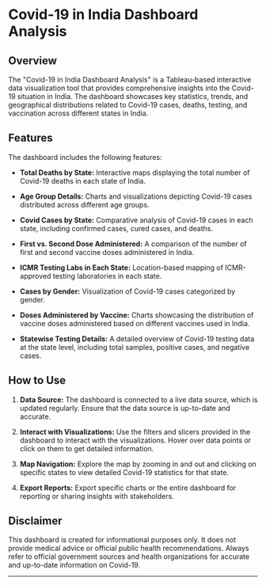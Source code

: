 # Covid-19 in India Dashboard Analysis

## Overview

The "Covid-19 in India Dashboard Analysis" is a Tableau-based interactive data visualization tool that provides comprehensive insights into the Covid-19 situation in India. The dashboard showcases key statistics, trends, and geographical distributions related to Covid-19 cases, deaths, testing, and vaccination across different states in India.

## Features

The dashboard includes the following features:

- **Total Deaths by State:** Interactive maps displaying the total number of Covid-19 deaths in each state of India.

- **Age Group Details:** Charts and visualizations depicting Covid-19 cases distributed across different age groups.

- **Covid Cases by State:** Comparative analysis of Covid-19 cases in each state, including confirmed cases, cured cases, and deaths.

- **First vs. Second Dose Administered:** A comparison of the number of first and second vaccine doses administered in India.

- **ICMR Testing Labs in Each State:** Location-based mapping of ICMR-approved testing laboratories in each state.

- **Cases by Gender:** Visualization of Covid-19 cases categorized by gender.

- **Doses Administered by Vaccine:** Charts showcasing the distribution of vaccine doses administered based on different vaccines used in India.

- **Statewise Testing Details:** A detailed overview of Covid-19 testing data at the state level, including total samples, positive cases, and negative cases.

## How to Use

1. **Data Source:** The dashboard is connected to a live data source, which is updated regularly. Ensure that the data source is up-to-date and accurate.

2. **Interact with Visualizations:** Use the filters and slicers provided in the dashboard to interact with the visualizations. Hover over data points or click on them to get detailed information.

3. **Map Navigation:** Explore the map by zooming in and out and clicking on specific states to view detailed Covid-19 statistics for that state.

4. **Export Reports:** Export specific charts or the entire dashboard for reporting or sharing insights with stakeholders.


## Disclaimer

This dashboard is created for informational purposes only. It does not provide medical advice or official public health recommendations. Always refer to official government sources and health organizations for accurate and up-to-date information on Covid-19.

---
